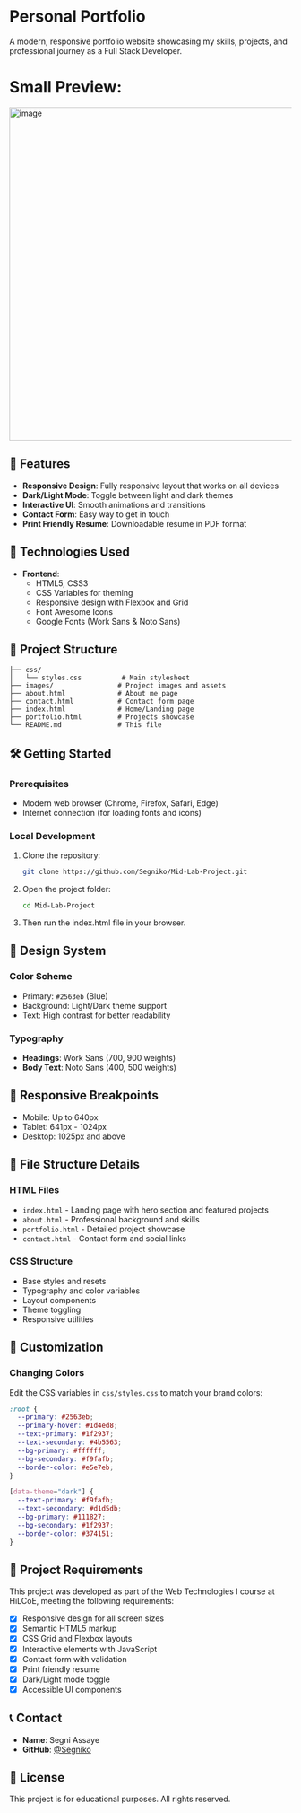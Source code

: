 # Personal Portfolio
A modern, responsive portfolio website showcasing my skills, projects, and professional journey as a Full Stack Developer.

# Small Preview:

<img width="1350" height="594" alt="image" src="https://github.com/user-attachments/assets/9a2c4141-a30f-47f2-ad2f-7be2edaf4e0e" />


## 🌟 Features

- **Responsive Design**: Fully responsive layout that works on all devices
- **Dark/Light Mode**: Toggle between light and dark themes
- **Interactive UI**: Smooth animations and transitions
- **Contact Form**: Easy way to get in touch
- **Print Friendly Resume**: Downloadable resume in PDF format

## 🚀 Technologies Used

- **Frontend**:
  - HTML5, CSS3
  - CSS Variables for theming
  - Responsive design with Flexbox and Grid
  - Font Awesome Icons
  - Google Fonts (Work Sans & Noto Sans)

## 📁 Project Structure

```
├── css/
│   └── styles.css          # Main stylesheet
├── images/                # Project images and assets
├── about.html             # About me page
├── contact.html           # Contact form page
├── index.html             # Home/Landing page
├── portfolio.html         # Projects showcase
└── README.md              # This file
```

## 🛠️ Getting Started

### Prerequisites
- Modern web browser (Chrome, Firefox, Safari, Edge)
- Internet connection (for loading fonts and icons)

### Local Development

1. Clone the repository:
   ```bash
   git clone https://github.com/Segniko/Mid-Lab-Project.git
   ```

2. Open the project folder:
   ```bash
   cd Mid-Lab-Project
   ```

3. Then run the index.html file in your browser.

## 🎨 Design System

### Color Scheme
- Primary: `#2563eb` (Blue)
- Background: Light/Dark theme support
- Text: High contrast for better readability

### Typography
- **Headings**: Work Sans (700, 900 weights)
- **Body Text**: Noto Sans (400, 500 weights)

## 📱 Responsive Breakpoints

- Mobile: Up to 640px
- Tablet: 641px - 1024px
- Desktop: 1025px and above

## 📂 File Structure Details

### HTML Files
- `index.html` - Landing page with hero section and featured projects
- `about.html` - Professional background and skills
- `portfolio.html` - Detailed project showcase
- `contact.html` - Contact form and social links

### CSS Structure
- Base styles and resets
- Typography and color variables
- Layout components
- Theme toggling
- Responsive utilities

## 🔧 Customization

### Changing Colors
Edit the CSS variables in `css/styles.css` to match your brand colors:

```css
:root {
  --primary: #2563eb;
  --primary-hover: #1d4ed8;
  --text-primary: #1f2937;
  --text-secondary: #4b5563;
  --bg-primary: #ffffff;
  --bg-secondary: #f9fafb;
  --border-color: #e5e7eb;
}

[data-theme="dark"] {
  --text-primary: #f9fafb;
  --text-secondary: #d1d5db;
  --bg-primary: #111827;
  --bg-secondary: #1f2937;
  --border-color: #374151;
}
```

## 📝 Project Requirements

This project was developed as part of the Web Technologies I course at HiLCoE, meeting the following requirements:

- [x] Responsive design for all screen sizes
- [x] Semantic HTML5 markup
- [x] CSS Grid and Flexbox layouts
- [x] Interactive elements with JavaScript
- [x] Contact form with validation
- [x] Print friendly resume
- [x] Dark/Light mode toggle
- [x] Accessible UI components

## 📞 Contact

- **Name**: Segni Assaye
- **GitHub**: [@Segniko](https://github.com/Segniko)

## 📄 License

This project is for educational purposes. All rights reserved.
